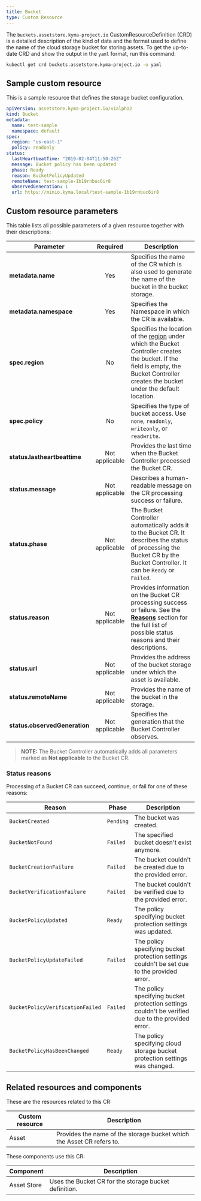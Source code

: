```yaml
---
title: Bucket
type: Custom Resource
---
```


The `buckets.assetstore.kyma-project.io` CustomResourceDefinition (CRD) is a detailed description of the kind of data and the format used to define the name of the cloud storage bucket for storing assets. To get the up-to-date CRD and show the output in the `yaml` format, run this command:

```bash
kubectl get crd buckets.assetstore.kyma-project.io -o yaml
```

## Sample custom resource

This is a sample resource that defines the storage bucket configuration.

```yaml
apiVersion: assetstore.kyma-project.io/v1alpha2
kind: Bucket
metadata:
  name: test-sample
  namespace: default
spec:
  region: "us-east-1"
  policy: readonly
status:
  lastHeartbeatTime: "2019-02-04T11:50:26Z"
  message: Bucket policy has been updated
  phase: Ready
  reason: BucketPolicyUpdated
  remoteName: test-sample-1b19rnbuc6ir8
  observedGeneration: 1
  url: https://minio.kyma.local/test-sample-1b19rnbuc6ir8
```

## Custom resource parameters

This table lists all possible parameters of a given resource together with their descriptions:


| Parameter   |      Required      |  Description |
|----------|:-------------:|------|
| **metadata.name** | Yes | Specifies the name of the CR which is also used to generate the name of the bucket in the bucket storage. |
| **metadata.namespace** | Yes | Specifies the Namespace in which the CR is available. |
| **spec.region** | No | Specifies the location of the [region](https://github.com/kyma-project/kyma/blob/master/components/asset-store-controller-manager/config/crd/bases/assetstore.kyma-project.io_buckets.yaml) under which the Bucket Controller creates the bucket. If the field is empty, the Bucket Controller creates the bucket under the default location. |
| **spec.policy** | No | Specifies the type of bucket access. Use `none`, `readonly`, `writeonly`, or `readwrite`. |
| **status.lastheartbeattime** | Not applicable | Provides the last time when the Bucket Controller processed the Bucket CR. |
| **status.message** | Not applicable | Describes a human-readable message on the CR processing success or failure. |
| **status.phase** | Not applicable | The Bucket Controller automatically adds it to the Bucket CR. It describes the status of processing the Bucket CR by the Bucket Controller. It can be `Ready` or `Failed`. |
| **status.reason** | Not applicable | Provides information on the Bucket CR processing success or failure. See the [**Reasons**](#status-reasons) section for the full list of possible status reasons and their descriptions. |
| **status.url** | Not applicable | Provides the address of the bucket storage under which the asset is available. |
| **status.remoteName** | Not applicable | Provides the name of the bucket in the storage. |
| **status.observedGeneration** | Not applicable | Specifies the generation that the Bucket Controller observes. |

> **NOTE:** The Bucket Controller automatically adds all parameters marked as **Not applicable** to the Bucket CR.

### Status reasons

Processing of a Bucket CR can succeed, continue, or fail for one of these reasons:

| Reason | Phase | Description |
| --------- | ------------- | ----------- |
| `BucketCreated` | `Pending` | The bucket was created. |
| `BucketNotFound` | `Failed` | The specified bucket doesn't exist anymore. |
| `BucketCreationFailure` | `Failed` | The bucket couldn't be created due to the provided error. |
| `BucketVerificationFailure` | `Failed` | The bucket couldn't be verified due to the provided error. |
| `BucketPolicyUpdated` | `Ready` | The policy specifying bucket protection settings was updated. |
| `BucketPolicyUpdateFailed` | `Failed` | The policy specifying bucket protection settings couldn't be set due to the provided error. |
| `BucketPolicyVerificationFailed` | `Failed` | The policy specifying bucket protection settings couldn't be verified due to the provided error. |
| `BucketPolicyHasBeenChanged` | `Ready` | The policy specifying cloud storage bucket protection settings was changed. |

## Related resources and components

These are the resources related to this CR:

| Custom resource |   Description |
|----------|------|
| Asset |  Provides the name of the storage bucket which the Asset CR refers to. |

These components use this CR:

| Component   |   Description |
|----------|------|
| Asset Store |  Uses the Bucket CR for the storage bucket definition. |
